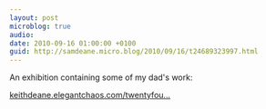 ```yaml
---
layout: post
microblog: true
audio: 
date: 2010-09-16 01:00:00 +0100
guid: http://samdeane.micro.blog/2010/09/16/t24689323997.html
---
```

An exhibition containing some of my dad's work:

[keithdeane.elegantchaos.com/twentyfou...](http://keithdeane.elegantchaos.com/twentyfour48)
